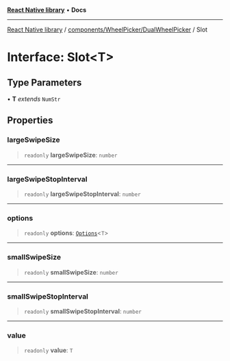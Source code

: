 [**React Native library**](../../../../index.md) • **Docs**

***

[React Native library](../../../../modules.md) / [components/WheelPicker/DualWheelPicker](../index.md) / Slot

# Interface: Slot\<T\>

## Type Parameters

• **T** *extends* `NumStr`

## Properties

### largeSwipeSize

> `readonly` **largeSwipeSize**: `number`

***

### largeSwipeStopInterval

> `readonly` **largeSwipeStopInterval**: `number`

***

### options

> `readonly` **options**: [`Options`](../../BaseWheelPicker/type-aliases/Options.md)\<`T`\>

***

### smallSwipeSize

> `readonly` **smallSwipeSize**: `number`

***

### smallSwipeStopInterval

> `readonly` **smallSwipeStopInterval**: `number`

***

### value

> `readonly` **value**: `T`
